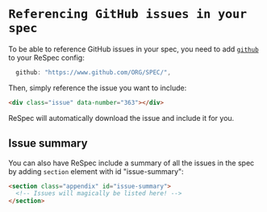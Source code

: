 # `Referencing GitHub issues in your spec`

To be able to reference GitHub issues in your spec, you need to add [`github`](github) to your ReSpec config:

```js
  github: "https://www.github.com/ORG/SPEC/",
```

Then, simply reference the issue you want to include:

```html
<div class="issue" data-number="363"></div>
```

ReSpec will automatically download the issue and include it for you.

## Issue summary

You can also have ReSpec include a summary of all the issues in the spec by adding `section` element with id "issue-summary":

```html
<section class="appendix" id="issue-summary">
  <!-- Issues will magically be listed here! -->
</section>
```
